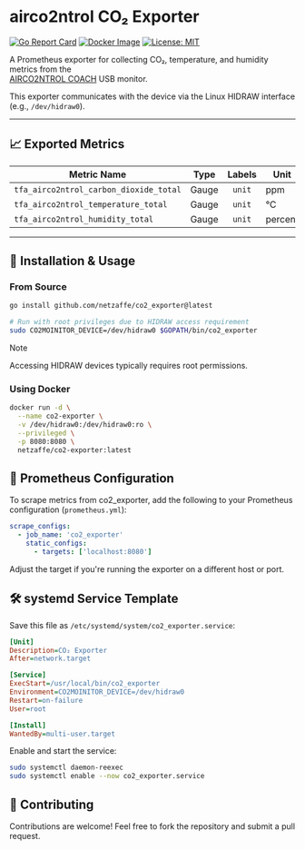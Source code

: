 # airco2ntrol CO₂ Exporter

[![Go Report Card](https://goreportcard.com/badge/github.com/am3o/co2_exporter)](https://goreportcard.com/report/github.com/am3o/co2_exporter)
[![Docker Image](https://img.shields.io/docker/pulls/netzaffe/co2-exporter?logo=docker)](https://hub.docker.com/r/netzaffe/co2-exporter)
[![License: MIT](https://img.shields.io/badge/License-MIT-yellow.svg)](LICENSE)

A Prometheus exporter for collecting CO₂, temperature, and humidity metrics from the  
[AIRCO2NTROL COACH](https://www.tfa-dostmann.de/produkt/co2-monitor-airco2ntrol-coach-31-5009/) USB monitor.

This exporter communicates with the device via the Linux HIDRAW interface (e.g., `/dev/hidraw0`).

---

## 📈 Exported Metrics

| Metric Name                            | Type  | Labels | Unit     |
|----------------------------------------|:-----:|:------:|----------|
| `tfa_airco2ntrol_carbon_dioxide_total` | Gauge | `unit` | ppm      |
| `tfa_airco2ntrol_temperature_total`    | Gauge | `unit` | °C       |
| `tfa_airco2ntrol_humidity_total`       | Gauge | `unit` | percent  |

---

## 🚀 Installation & Usage

### From Source

```bash
go install github.com/netzaffe/co2_exporter@latest

# Run with root privileges due to HIDRAW access requirement
sudo CO2MOINITOR_DEVICE=/dev/hidraw0 $GOPATH/bin/co2_exporter
```
> [!NOTE]
> Accessing HIDRAW devices typically requires root permissions.

### Using Docker
```bash
docker run -d \
  --name co2-exporter \
  -v /dev/hidraw0:/dev/hidraw0:ro \
  --privileged \
  -p 8080:8080 \
  netzaffe/co2-exporter:latest
```

## 📡 Prometheus Configuration

To scrape metrics from co2_exporter, add the following to your Prometheus configuration (`prometheus.yml`):
```yaml
scrape_configs:
  - job_name: 'co2_exporter'
    static_configs:
      - targets: ['localhost:8080']
```

Adjust the target if you're running the exporter on a different host or port.

## 🛠️ systemd Service Template

Save this file as `/etc/systemd/system/co2_exporter.service`:
```ini
[Unit]
Description=CO₂ Exporter
After=network.target

[Service]
ExecStart=/usr/local/bin/co2_exporter
Environment=CO2MOINITOR_DEVICE=/dev/hidraw0
Restart=on-failure
User=root

[Install]
WantedBy=multi-user.target
```

Enable and start the service: 

```bash
sudo systemctl daemon-reexec
sudo systemctl enable --now co2_exporter.service
```
## 🤝 Contributing

Contributions are welcome! Feel free to fork the repository and submit a pull request.
